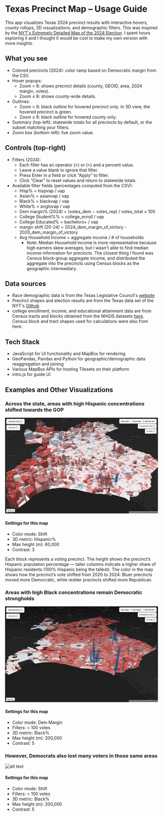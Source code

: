 # Texas Precinct Map – Usage Guide

This app visualizes Texas 2024 precinct results with interactive hovers, county rollups, 3D visualizations, and demographic filters. This was inspired by the [NYT's Extremely Detailed Map of the 2024 Election](https://www.nytimes.com/interactive/2025/us/elections/2024-election-map-precinct-results.html). I spent hours exploring it and I thought it would be cool to make my own version with more insights.

## What you see
- Colored precincts (2024): color ramp based on Democratic margin from the CSV.
- Hover popups:
  - Zoom > 8: shows precinct details (county, GEOID, area, 2024 margin, votes).
  - Zoom ≤ 8: shows county-wide details.
- Outlines:
  - Zoom > 8: black outline for hovered precinct only. In 3D view, the hovered precinct is green.
  - Zoom ≤ 8: black outline for hovered county only.
- Summary (top-left): statewide totals for all precincts by default, or the subset matching your filters.
- Zoom box (bottom-left): live zoom value.

## Controls (top-right)
- Filters (2024):
  - Each filter has an operator (>) or (<) and a percent value.
  - Leave a value blank to ignore that filter.
  - Press Enter in a field or click “Apply” to filter.
  - Click “Clear” to reset values and return to statewide totals.
- Available filter fields (percentages computed from the CSV):
  - Hisp% = hispvap / vap
  - Asian% = asianvap / vap
  - Black% = blackvap / vap
  - White% = anglovap / vap
  - Dem margin% (2024) = (votes_dem − votes_rep) / votes_total × 100
  - College Student%% = college_enroll / vap
  - College Educated% = bachelors+ / vap
  - margin shift (20-24) = 2024_dem_margin_of_victory - 2020_dem_margin_of_victory
  - Avg Household Income = aggregate income / # of households
      - Note: Median Household income is more representative because high earners skew averages, but I wasn't able to find median income information for precincts. The closest thing I found was Census block-group aggregate income, and distributed the aggregate into the precincts using Census blocks as the geographic intermediary. 


## Data sources
- Race demographic data is from the Texas Legislative Council's [website](https://data.capitol.texas.gov/dataset/vtds)
- Precinct shapes and election results are from the Texas data set of the NYT's [Github](https://github.com/nytimes/presidential-precinct-map-2024)
- college enrollment, income, and educational attainment data are from Census tracts and blocks obtained from the NHGIS datasets [here](https://data2.nhgis.org/main). Census block and tract shapes used for calculations were also from here.

## Tech Stack
- JavaScript for UI functionality and MapBox for rendering
- GeoPandas, Pandas and Python for geographic/demographic data reaggregation and joining
- Various MapBox APIs for hosting Tilesets on their platform
- intro.js for guide UI

## Examples and Other Visualizations
### Across the state, areas with high Hispanic concentrations shifted towards the GOP
![alt text](https://github.com/samz-cs/tx-map/blob/main/hisp_shift.png?raw=true)
#### Settings for this map
- Color mode: Shift 
- 3D metric: Hispanic%
- Max height (m): 60,000
- Contrast: 3

Each block represents a voting precinct. The height shows the precinct’s Hispanic population percentage — taller columns indicate a higher share of Hispanic residents (100% Hispanic being the tallest). The color in the map shows how the precinct’s vote shifted from 2020 to 2024: Bluer precincts moved more Democratic, while redder precincts shifted more Republican.

### Areas with high Black concentrations remain Democratic strongholds
![alt text](https://github.com/samz-cs/tx-map/blob/main/black_margin_200k_5_100votes.png?raw=true)
#### Settings for this map
- Color mode: Dem Margin
- Filters: > 100 votes
- 3D metric: Black%
- Max height (m): 200,000
- Contrast: 5

### However, Democrats also lost many voters in those same areas
![alt text]([black_shift_200k_5_100votes.png](https://github.com/samz-cs/tx-map/blob/main/black_shift_200k_5_100votes.png?raw=true))
#### Settings for this map
- Color mode: Shift
- Filters: > 100 votes
- 3D metric: Black%
- Max height (m): 200,000
- Contrast: 5




